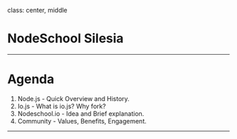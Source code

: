 class: center, middle

# NodeSchool Silesia

---

# Agenda

1. Node.js - Quick Overview and History.
2. Io.js - What is io.js? Why fork?
3. Nodeschool.io - Idea and Brief explanation.
4. Community - Values, Benefits, Engagement.

---
